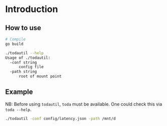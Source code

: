# Introduction

## How to use

```bash
# Compile
go build

./todautil --help
Usage of ./todautil:
  -conf string
      config file
  -path string
      root of mount point
```

## Example

NB: Before using `todautil`, `toda` must be available. One could check this via `toda --help`.

```bash
./todautil -conf config/latency.json -path /mnt/d
```

